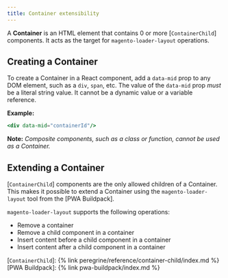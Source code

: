 ```yaml
---
title: Container extensibility
---
```


A **Container** is an HTML element that contains 0 or more [`ContainerChild`] components.
It acts as the target for `magento-loader-layout` operations.

## Creating a Container

To create a Container in a React component, add a `data-mid` prop to any DOM element, such as a `div`, `span`, etc.
The value of the `data-mid` prop *must* be a literal string value.
It cannot be a dynamic value or a variable reference.

**Example:**
``` jsx
<div data-mid="containerId"/>
```

**Note:**
*Composite components, such as a class or function, cannot be used as a Container.*

## Extending a Container

[`ContainerChild`] components are the only allowed children of a Container.
This makes it possible to extend a Container using the `magento-loader-layout` tool from the [PWA Buildpack].

`magento-loader-layout` supports the following operations:

* Remove a container
* Remove a child component in a container
* Insert content before a child component in a container
* Insert content after a child component in a container

[`ContainerChild`]: {% link peregrine/reference/container-child/index.md %}
[PWA Buildpack]: {% link pwa-buildpack/index.md %}
